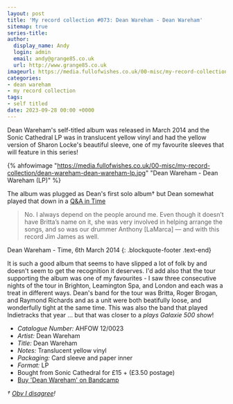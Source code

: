 ```yaml
---
layout: post
title: 'My record collection #073: Dean Wareham - Dean Wareham'
sitemap: true
series-title:
author:
  display_name: Andy
  login: admin
  email: andy@grange85.co.uk
  url: http://www.grange85.co.uk
imageurl: https://media.fullofwishes.co.uk/00-misc/my-record-collection/dean-wareham-dean-wareham-lp.jpg
categories:
- dean wareham
- my record collection
tags:
- self titled
date: 2023-09-28 00:00 +0000
---
```

Dean Wareham's self-titled album was released in March 2014 and the Sonic Cathedral LP was in translucent yellow vinyl and had the yellow version of Sharon Locke's beautiful sleeve, one of my favourite sleeves that will feature in this series!

{% ahfowimage "https://media.fullofwishes.co.uk/00-misc/my-record-collection/dean-wareham-dean-wareham-lp.jpg" "Dean Wareham - Dean Wareham (LP)" %}

The album was plugged as Dean's first solo album&dagger; but Dean somewhat played that down in a [Q&A in Time](https://time.com/13488/dean-wareham-finally-goes-it-alone-for-his-first-solo-album/) 

> No. I always depend on the people around me. Even though it doesn’t have Britta’s name on it, she was very involved in helping arrange the songs, and so was our drummer Anthony [LaMarca] — and with this record Jim James as well.

Dean Wareham - Time, 6th March 2014
{: .blockquote-footer .text-end}

It is such a good album that seems to have slipped a lot of folk by and doesn't seem to get the recognition it deserves. I'd add also that the tour supporting the album was one of my favourites - I saw three consecutive nights of the tour in Brighton, Leamington Spa, and London and each was a treat in different ways. Dean's band for the tour was Britta, Roger Brogan, and Raymond Richards and as a unit were both beatifully loose, and wonderfully tight at the same time. This was also the band that played Indietracks that year ... but that was closer to a _plays Galaxie 500 show_!

 - *Catalogue Number:* AHFOW 12/0023
 - *Artist:* Dean Wareham 
 - *Title:* Dean Wareham
 - *Notes:* Translucent yellow vinyl
 - *Packaging:* Card sleeve and paper inner
 - *Format:* LP
 - Bought from Sonic Cathedral for £15 + (£3.50 postage)
 - [Buy 'Dean Wareham' on Bandcamp](https://deanwareham.bandcamp.com/album/dean-wareham)

 _&dagger; [Obv I disagree](/2023/07/06/my-record-collection-049-dean-wareham-emancipated-hearts-vinyl/)!_
